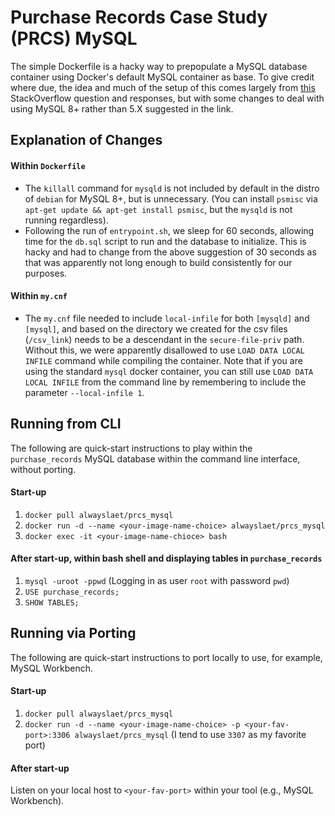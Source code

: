 # Purchase Records Case Study (PRCS) MySQL

The simple Dockerfile is a hacky way to prepopulate a MySQL database container using Docker's default MySQL container as base. To give credit where due, the idea and much of the setup of this comes largely from [this](https://stackoverflow.com/questions/32482780/how-to-create-populated-mysql-docker-image-on-build-time) StackOverflow question and responses, but with some changes to deal with using MySQL 8+ rather than 5.X suggested in the link. 

## Explanation of Changes

#### Within `Dockerfile`
  - The `killall` command for `mysqld` is not included by default in the distro of `debian` for MySQL 8+, but is unnecessary. (You can install `psmisc` via `apt-get update && apt-get install psmisc`, but the `mysqld` is not running regardless).
  - Following the run of `entrypoint.sh`, we sleep for 60 seconds, allowing time for the `db.sql` script to run and the database to initialize. This is hacky and had to change from the above suggestion of 30 seconds as that was apparently not long enough to build consistently for our purposes. 

#### Within `my.cnf`

  - The `my.cnf` file needed to include `local-infile` for both `[mysqld]` and `[mysql]`, and based on the directory we created for the csv files (`/csv_link`) needs to be a descendant in the `secure-file-priv` path. Without this, we were apparently disallowed to use `LOAD DATA LOCAL INFILE` command while compiling the container. Note that if you are using the standard `mysql` docker container, you can still use `LOAD DATA LOCAL INFILE` from the command line by remembering to include the parameter `--local-infile 1`. 

## Running from CLI

The following are quick-start instructions to play within the `purchase_records` MySQL database within the command line interface, without porting.

#### Start-up

  1. `docker pull alwayslaet/prcs_mysql`
  2. `docker run -d --name <your-image-name-choice> alwayslaet/prcs_mysql`
  3. `docker exec -it <your-image-name-chioce> bash`

#### After start-up, within bash shell and displaying tables in `purchase_records`
  1. `mysql -uroot -ppwd` (Logging in as user `root` with password `pwd`)
  2. `USE purchase_records;`
  3. `SHOW TABLES;`

## Running via Porting

The following are quick-start instructions to port locally to use, for example, MySQL Workbench.

#### Start-up

  1. `docker pull alwayslaet/prcs_mysql` 
  2. `docker run -d --name <your-image-name-choice> -p <your-fav-port>:3306 alwayslaet/prcs_mysql` (I tend to use `3307` as my favorite port)

#### After start-up
Listen on your local host to `<your-fav-port>` within your tool (e.g., MySQL Workbench). 